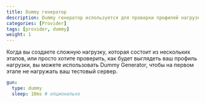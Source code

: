 ```yaml
---
title: Dummy генератор
description: Dummy генератор используется для проверки профилей нагрузки
categories: [Provider]
tags: [provider, dummy]
weight: 1
---
```


Когда вы создаете сложную нагрузку, которая состоит из нескольких этапов, или просто хотите проверить, 
как будет выглядеть ваш профиль нагрузки, вы можете использовать Dummy Generator, чтобы на первом этапе не нагружать ваш тестовый сервер.

```yaml
gun:
  type: dummy
  sleep: 10ms # опционально
```